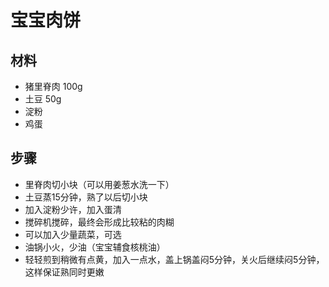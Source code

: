 # 宝宝肉饼

## 材料

- 猪里脊肉 100g
- 土豆 50g
- 淀粉
- 鸡蛋

## 步骤

- 里脊肉切小块（可以用姜葱水洗一下）
- 土豆蒸15分钟，熟了以后切小块
- 加入淀粉少许，加入蛋清
- 搅碎机搅碎，最终会形成比较粘的肉糊
- 可以加入少量蔬菜，可选
- 油锅小火，少油（宝宝辅食核桃油）
- 轻轻煎到稍微有点黄，加入一点水，盖上锅盖闷5分钟，关火后继续闷5分钟，这样保证熟同时更嫩